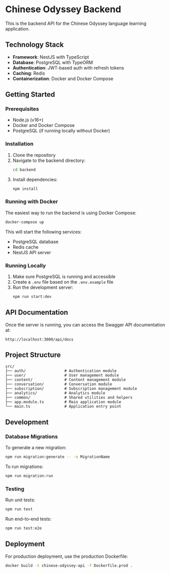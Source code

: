 # Chinese Odyssey Backend

This is the backend API for the Chinese Odyssey language learning application.

## Technology Stack

- **Framework**: NestJS with TypeScript
- **Database**: PostgreSQL with TypeORM
- **Authentication**: JWT-based auth with refresh tokens
- **Caching**: Redis
- **Containerization**: Docker and Docker Compose

## Getting Started

### Prerequisites

- Node.js (v16+)
- Docker and Docker Compose
- PostgreSQL (if running locally without Docker)

### Installation

1. Clone the repository
2. Navigate to the backend directory:
   ```bash
   cd backend
   ```
3. Install dependencies:
   ```bash
   npm install
   ```

### Running with Docker

The easiest way to run the backend is using Docker Compose:

```bash
docker-compose up
```

This will start the following services:
- PostgreSQL database
- Redis cache
- NestJS API server

### Running Locally

1. Make sure PostgreSQL is running and accessible
2. Create a `.env` file based on the `.env.example` file
3. Run the development server:
   ```bash
   npm run start:dev
   ```

## API Documentation

Once the server is running, you can access the Swagger API documentation at:

```
http://localhost:3000/api/docs
```

## Project Structure

```
src/
├── auth/                 # Authentication module
├── user/                 # User management module
├── content/              # Content management module
├── conversation/         # Conversation module
├── subscription/         # Subscription management module
├── analytics/            # Analytics module
├── common/               # Shared utilities and helpers
├── app.module.ts         # Main application module
└── main.ts               # Application entry point
```

## Development

### Database Migrations

To generate a new migration:

```bash
npm run migration:generate -- -n MigrationName
```

To run migrations:

```bash
npm run migration:run
```

### Testing

Run unit tests:

```bash
npm run test
```

Run end-to-end tests:

```bash
npm run test:e2e
```

## Deployment

For production deployment, use the production Dockerfile:

```bash
docker build -t chinese-odyssey-api -f Dockerfile.prod .
```
